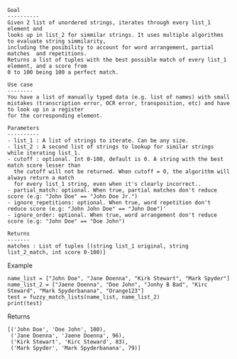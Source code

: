     Goal
    ----------
    Given 2 list of unordered strings, iterates through every list_1 element and 
    looks up in list_2 for simmilar strings. It uses multiple algorithms to evaluate string simmilarity,
    including the posibility to account for word arrangement, partial matches  and repetitions.
    Returns a list of tuples with the best possible match of every list_1 element, and a score from
    0 to 100 being 100 a perfect match.   
    
    Use case
    --------
    You have a list of manually typed data (e.g. list of names) with small mistakes (transcription error, OCR error, transposition, etc) and have to look up in a register
    for the corresponding element.
    
    Parameters
    ----------
    - list_1 : A list of strings to iterate. Can be any size.
    - list_2 : A second list of strings to lookup for similar strings while iterating list_1.
    - cutoff : optional. Int 0-100, default is 0. A string with the best match score lesser than 
      the cutoff will not be returned. When cutoff = 0, the algorithm will always return a match 
      for every list_1 string, even when it's clearly incorrect..
    - partial_match: optional. When true, partial matches don't reduce score (e.g: "John Doe" == "John Doe Jr.")
    - ignore_repetitions: optional. When true, word repetition don't reduce score (e.g: "John John Doe" == "John Doe")'
    - ignore_order: optional. When true, word arrangement don't reduce score (e.g: "John Doe" == "Doe John")
    
    Returns
    -------
    matches : List of tuples [(string list_1 original, string list_2_match, int score 0-100)]

Example
```
name_list = ["John Doe", "Jane Doenna", "Kirk Stewart", "Mark Spyder"]
name_list_2 = ["Jaene Doenna", "Doe John", "Jonhy B Bad", "Kirc Steward", "Mark Spyderbanana", "Orange123"]
test = fuzzy_match_lists(name_list, name_list_2)
print(test)
```

Returns

```
[('John Doe', 'Doe John', 100),
 ('Jane Doenna', 'Jaene Doenna', 96),
 ('Kirk Stewart', 'Kirc Steward', 83),
 ('Mark Spyder', 'Mark Spyderbanana', 79)]
```
